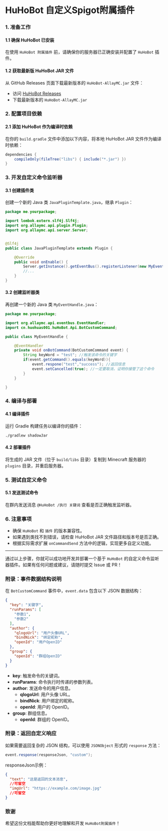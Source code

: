 # HuHoBot 自定义Spigot附属插件

### 1. 准备工作

#### 1.1 确保 HuHoBot 已安装

在使用 `HuHoBot 附属插件` 前，请确保你的服务器已正确安装并配置了 `HuHoBot` 插件。

#### 1.2 获取最新版 HuHoBot JAR 文件

从 GitHub Releases 页面下载最新版本的 `HuHoBot-AllayMC.jar` 文件：

- 访问 [HuHoBot Releases](https://github.com/HuHoBot/SpigotAdapter/releases)
- 下载最新版本的 `HuHoBot-AllayMC.jar`

### 2. 配置项目依赖

#### 2.1 添加 HuHoBot 作为编译时依赖

在你的 `build.gradle` 文件中添加以下内容，将本地 HuHoBot JAR 文件作为编译时依赖：

```gradle 
dependencies {
    compileOnly(fileTree("libs") { include("*.jar") })
}
```

### 3. 开发自定义命令监听器

#### 3.1 创建插件类

创建一个新的 Java 类 `JavaPluginTemplate.java`，继承 `Plugin`：

```java 
package me.yourpackage;

import lombok.extern.slf4j.Slf4j;
import org.allaymc.api.plugin.Plugin;
import org.allaymc.api.server.Server;


@Slf4j
public class JavaPluginTemplate extends Plugin {

    @Override
    public void onEnable() {
        Server.getInstance().getEventBus().registerListener(new MyEventHandle()); //注册事件监听器
        //... 
    }
}
```

#### 3.2 创建监听器类

再创建一个新的 Java 类 `MyEventHandle.java`：

```java 
package me.yourpackage;

import org.allaymc.api.eventbus.EventHandler;
import cn.huohuas001.huHoBot.Api.BotCustomCommand;

public class MyEventHandle {

    @EventHandler
    private void onBotCommand(BotCustomCommand event) {
        String keyWord = "test"; //触发该命令的关键字
        if(event.getCommand().equals(keyWord)){
            event.respone("test","success"); //返回信息
            event.setCancelled(true); //一定要取消，证明你接管了这个命令
        }
    }

}
```

### 4. 编译与部署

#### 4.1 编译插件

运行 Gradle 构建任务以编译你的插件：

```bash 
./gradlew shadowJar
```

#### 4.2 部署插件

将生成的 JAR 文件（位于 `build/libs` 目录）复制到 Minecraft 服务器的 `plugins` 目录，并重启服务器。

### 5. 测试自定义命令

#### 5.1 发送测试命令

在群内发送消息 `@HuHoBot /执行 关键词` 查看是否正确触发监听器。

### 6. 注意事项

- 确保 `HuHoBot` 和 `插件` 的版本兼容性。
- 如果遇到类找不到错误，请检查 HuHoBot JAR 文件路径和版本号是否正确。
- 根据实际需求扩展 `onCommandSend` 方法中的逻辑，实现更多自定义功能。

---

通过以上步骤，你就可以成功地开发并部署一个基于 `HuHoBot` 的自定义命令监听器插件。如果有任何问题或建议，请随时提交 Issue 或
PR！

### 附录：事件数据结构说明

在 `BotCustomCommand` 事件中，`event.data` 包含以下 JSON 数据结构：

```json 
{
  "key": "关键字",
  "runParams": [
    "参数1",
    "参数2"
  ],
  "author": {
    "qlogoUrl": "用户头像URL",
    "bindNick": "绑定昵称",
    "openId": "用户OpenID"
  },
  "group": {
    "openId": "群组OpenID"
  }
}
```

- **key**: 触发命令的关键词。
- **runParams**: 命令执行时传递的参数列表。
- **author**: 发送命令的用户信息。
    - **qlogoUrl**: 用户头像 URL。
    - **bindNick**: 用户绑定的昵称。
    - **openId**: 用户的 OpenID。
- **group**: 群组信息。
    - **openId**: 群组的 OpenID。

### 附录：返回自定义响应

如果需要返回复杂的 JSON 结构，可以使用 `JSONObject` 形式的 `response` 方法：

```java 
event.response(responseJson, "custom");
```

responseJson示例：

```json
{
  "text": "这是返回的文本消息",
  //可留空
  "imgUrl": "https://example.com/image.jpg"
  //可留空
}
```

### 致谢
希望这份文档能帮助你更好地理解和开发 `HuHoBot附属插件`！
